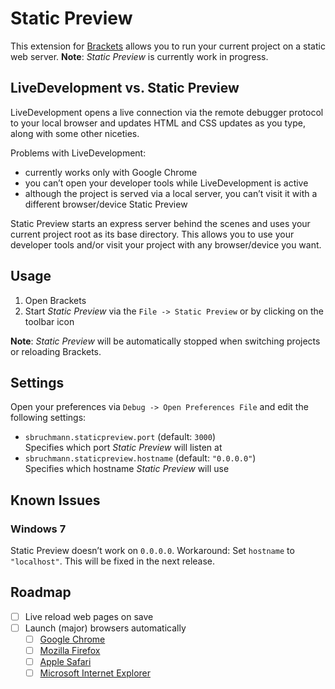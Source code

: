 Static Preview
==============

This extension for [Brackets][brackets] allows you to run your current project on a static web server.
**Note**: _Static Preview_ is currently work in progress.

LiveDevelopment vs. Static Preview
----------------------------------

LiveDevelopment opens a live connection via the remote debugger protocol to your local browser and updates HTML and CSS updates as you type, along with some other niceties.

Problems with LiveDevelopment:
  - currently works only with Google Chrome
  - you can’t open your developer tools while LiveDevelopment is active
  - although the project is served via a local server, you can’t visit it with a different browser/device
    Static Preview

Static Preview starts an express server behind the scenes and uses your current project root as its base directory. This allows you to use your developer tools and/or visit your project with any browser/device you want.

Usage
-----

1. Open Brackets
2. Start _Static Preview_ via the `File -> Static Preview` or by clicking on the toolbar icon

**Note**: _Static Preview_ will be automatically stopped when switching projects or reloading Brackets.

Settings
--------

Open your preferences via `Debug -> Open Preferences File` and edit the following settings:

  - `sbruchmann.staticpreview.port` (default: `3000`)  
    Specifies which port _Static Preview_ will listen at
  - `sbruchmann.staticpreview.hostname` (default: `"0.0.0.0"`)  
    Specifies which hostname _Static Preview_ will use

Known Issues
------------

### Windows 7

Static Preview doesn’t work on `0.0.0.0`. Workaround: Set `hostname` to `"localhost"`. This will be fixed in the next release.

Roadmap
-------

  - [ ] Live reload web pages on save
  - [ ] Launch (major) browsers automatically
    - [ ] [Google Chrome][chrome]
    - [ ] [Mozilla Firefox][firefox]
    - [ ] [Apple Safari][safari]
    - [ ] [Microsoft Internet Explorer][ie]

[brackets]: http://brackets.io/
[chrome]: https://www.google.com/chrome/browser/
[firefox]: http://www.mozilla.org/en-US/firefox/new/
[ie]: http://windows.microsoft.com/en-us/internet-explorer/download-ie
[safari]: http://www.apple.com/safari/
